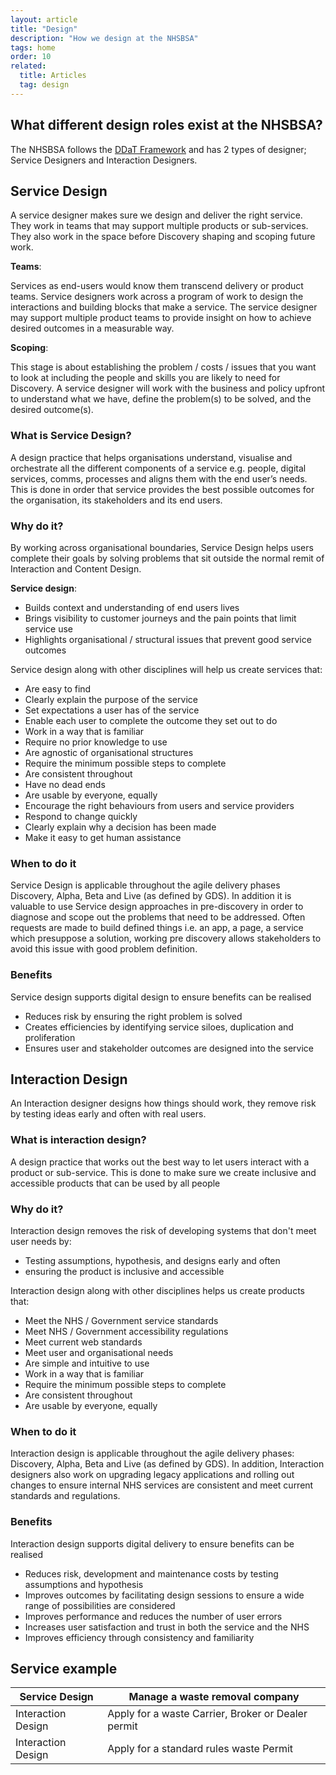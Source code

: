 ```yaml
---
layout: article
title: "Design"
description: "How we design at the NHSBSA"
tags: home
order: 10
related:
  title: Articles
  tag: design
---
```

## What different design roles exist at the NHSBSA?

The NHSBSA follows the <a href="https://www.gov.uk/government/collections/digital-data-and-technology-profession-capability-framework" target="_blank">DDaT Framework</a> and has 2 types of designer; Service Designers and Interaction Designers.

## Service Design

A service designer makes sure we design and deliver the right service. They work in teams that may support multiple products or sub-services. They also work in the space before Discovery shaping and scoping future work.

**Teams**:

Services as end-users would know them transcend delivery or product teams. Service designers work across a program of work to design the interactions and building blocks that make a service. The service designer may support multiple product teams to provide insight on how to achieve desired outcomes in a measurable way. 

**Scoping**:

This stage is about establishing the problem / costs / issues that you want to look at including the people and skills you are likely to need for Discovery. A service designer will work with the business and policy upfront to understand what we have, define the problem(s) to be solved, and the desired outcome(s).

### What is Service Design?  

A design practice that helps organisations understand, visualise and orchestrate all the different components of a service e.g. people, digital services, comms, processes and aligns them with the end user’s needs. This is done in order that service provides the best possible outcomes for the organisation, its stakeholders and its end users.

### Why do it?

By working across organisational boundaries, Service Design helps users complete their goals by solving problems that sit outside the normal remit of Interaction and Content Design.

**Service design**:

 * Builds context and understanding of end users lives
 * Brings visibility to customer journeys and the pain points that limit service use
 * Highlights organisational / structural issues that prevent good service outcomes

Service design along with other disciplines will help us create services that:

 * Are easy to find
 * Clearly explain the purpose of the service
 * Set expectations a user has of the service
 * Enable each user to complete the outcome they set out to do
 * Work in a way that is familiar
 * Require no prior knowledge to use
 * Are agnostic of organisational structures
 * Require the minimum possible steps to complete
 * Are consistent throughout
 * Have no dead ends
 * Are usable by everyone, equally
 * Encourage the right behaviours from users and service providers
 * Respond to change quickly
 * Clearly explain why a decision has been made
 * Make it easy to get human assistance

### When to do it

Service Design is applicable throughout the agile delivery phases Discovery, Alpha, Beta and Live (as defined by GDS). In addition it is valuable to use Service design approaches in pre-discovery in order to diagnose and scope out the problems that need to be addressed. Often requests are made to build defined things i.e. an app, a page, a service which presuppose a solution, working pre discovery allows stakeholders to avoid this issue with good problem definition.

### Benefits

Service design supports digital design to ensure benefits can be realised

 * Reduces risk by ensuring the right problem is solved
 * Creates efficiencies by identifying service siloes, duplication and proliferation
 * Ensures user and stakeholder outcomes are designed into the service

## Interaction Design

An Interaction designer designs how things should work, they remove risk by testing ideas early and often with real users.

### What is interaction design?

A design practice that works out the best way to let users interact with a product or sub-service. This is done to make sure we create inclusive and accessible products that can be used by all people

### Why do it?

Interaction design removes the risk of developing systems that don't meet user needs by:

 * Testing assumptions, hypothesis, and designs early and often
 * ensuring the product is inclusive and accessible

Interaction design along with other disciplines helps us create products that:

 * Meet the NHS / Government service standards
 * Meet NHS / Government accessibility regulations
 * Meet current web standards
 * Meet user and organisational needs
 * Are simple and intuitive to use
 * Work in a way that is familiar
 * Require the minimum possible steps to complete
 * Are consistent throughout
 * Are usable by everyone, equally

### When to do it

Interaction design is applicable throughout the agile delivery phases: Discovery, Alpha, Beta and Live (as defined by GDS). In addition, Interaction designers also work on upgrading legacy applications and rolling out changes to ensure internal NHS services are consistent and meet current standards and regulations.

### Benefits

Interaction design supports digital delivery to ensure benefits can be realised

 * Reduces risk, development and maintenance costs by testing assumptions and hypothesis
 * Improves outcomes by facilitating design sessions to ensure a wide range of possibilities are considered
 * Improves performance and reduces the number of user errors
 * Increases user satisfaction and trust in both the service and the NHS
 * Improves efficiency through consistency and familiarity

## Service example

| Service Design | Manage a waste removal company |
| --- | --- |
| Interaction Design | Apply for a waste Carrier, Broker or Dealer permit |
| Interaction Design | Apply for a standard rules waste Permit |